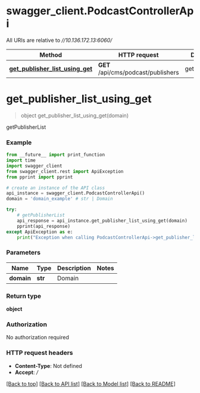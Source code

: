 # swagger_client.PodcastControllerApi

All URIs are relative to *//10.136.172.13:6060/*

Method | HTTP request | Description
------------- | ------------- | -------------
[**get_publisher_list_using_get**](PodcastControllerApi.md#get_publisher_list_using_get) | **GET** /api/cms/podcast/publishers | getPublisherList

# **get_publisher_list_using_get**
> object get_publisher_list_using_get(domain)

getPublisherList

### Example
```python
from __future__ import print_function
import time
import swagger_client
from swagger_client.rest import ApiException
from pprint import pprint

# create an instance of the API class
api_instance = swagger_client.PodcastControllerApi()
domain = 'domain_example' # str | Domain

try:
    # getPublisherList
    api_response = api_instance.get_publisher_list_using_get(domain)
    pprint(api_response)
except ApiException as e:
    print("Exception when calling PodcastControllerApi->get_publisher_list_using_get: %s\n" % e)
```

### Parameters

Name | Type | Description  | Notes
------------- | ------------- | ------------- | -------------
 **domain** | **str**| Domain | 

### Return type

**object**

### Authorization

No authorization required

### HTTP request headers

 - **Content-Type**: Not defined
 - **Accept**: */*

[[Back to top]](#) [[Back to API list]](../README.md#documentation-for-api-endpoints) [[Back to Model list]](../README.md#documentation-for-models) [[Back to README]](../README.md)


